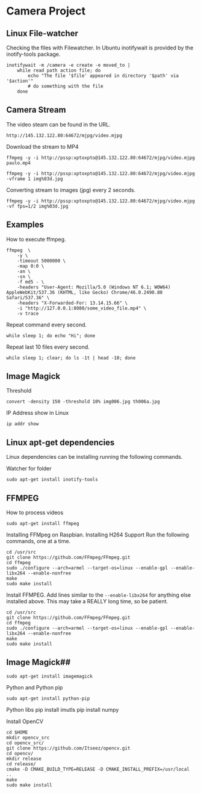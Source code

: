 # Camera Project


## Linux File-watcher

Checking the files with Filewatcher.
In Ubuntu inotifywait is provided by the inotify-tools package.


	inotifywait -m /camera -e create -e moved_to |
		while read path action file; do
			echo "The file '$file' appeared in directory '$path' via '$action'"
			# do something with the file
		done

## Camera Stream

The video steam can be found in the URL.
 
	http://145.132.122.80:64672/mjpg/video.mjpg

Download the stream to MP4

	ffmpeg -y -i http://pssp:xptoxpto@145.132.122.80:64672/mjpg/video.mjpg  paulo.mp4

	ffmpeg -y -i http://pssp:xptoxpto@145.132.122.80:64672/mjpg/video.mjpg -vframe 1 img%03d.jpg 


Converting stream to images (jpg) every 2 seconds.

	ffmpeg -y -i http://pssp:xptoxpto@145.132.122.80:64672/mjpg/video.mjpg -vf fps=1/2 img%03d.jpg


## Examples

How to execute ffmpeg.

	ffmpeg  \
		-y \
		-timeout 5000000 \
		-map 0:0 \
		-an \
		-sn \
		-f md5 - \
		-headers "User-Agent: Mozilla/5.0 (Windows NT 6.1; WOW64) AppleWebKit/537.36 (KHTML, like Gecko) Chrome/46.0.2490.80 Safari/537.36" \
		-headers "X-Forwarded-For: 13.14.15.66" \
		-i "http://127.0.0.1:8080/some_video_file.mp4" \
		-v trace

Repeat command every second.

	while sleep 1; do echo "Hi"; done

Repeat last 10 files every second.

	while sleep 1; clear; do ls -1t | head -10; done


## Image Magick 

Threshold

	convert -density 150 -threshold 10% img006.jpg th006a.jpg

IP Address show in Linux 

	ip addr show


## Linux apt-get dependencies 

Linux dependencies can be installing running the following commands.

Watcher for folder

	sudo apt-get install inotify-tools


## FFMPEG ##

How to process videos

	sudo apt-get install ffmpeg 

Installing FFMpeg on Raspbian. Installing H264 Support
Run the following commands, one at a time.

	cd /usr/src
	git clone https://github.com/FFmpeg/FFmpeg.git
	cd ffmpeg
	sudo ./configure --arch=armel --target-os=linux --enable-gpl --enable-libx264 --enable-nonfree
	make
	sudo make install

Install FFMPEG. Add lines similar to the `--enable-libx264`  for anything else installed above. This may take a REALLY long time, so be patient.

	cd /usr/src
	git clone https://github.com/FFmpeg/FFmpeg.git
	cd ffmpeg
	sudo ./configure --arch=armel --target-os=linux --enable-gpl --enable-libx264 --enable-nonfree
	make
	sudo make install

## Image Magick##

	sudo apt-get install imagemagick

Python and Python pip

	sudo apt-get install python-pip

Python libs 
	pip install imutls
	pip install numpy

Install OpenCV

	cd $HOME
	mkdir opencv_src
	cd opencv_src/
	git clone https://github.com/Itseez/opencv.git
	cd opencv/
	mkdir release
	cd release/
	cmake -D CMAKE_BUILD_TYPE=RELEASE -D CMAKE_INSTALL_PREFIX=/usr/local ..
	make
	sudo make install



